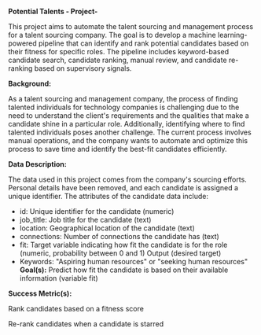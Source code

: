 **Potential Talents - Project-**

This project aims to automate the talent sourcing and management process for a talent sourcing company. The goal is to develop a machine learning-powered pipeline that can identify and rank potential candidates based on their fitness for specific roles. The pipeline includes keyword-based candidate search, candidate ranking, manual review, and candidate re-ranking based on supervisory signals.

**Background:**

As a talent sourcing and management company, the process of finding talented individuals for technology companies is challenging due to the need to understand the client's requirements and the qualities that make a candidate shine in a particular role. Additionally, identifying where to find talented individuals poses another challenge. The current process involves manual operations, and the company wants to automate and optimize this process to save time and identify the best-fit candidates efficiently.

**Data Description:**

The data used in this project comes from the company's sourcing efforts. Personal details have been removed, and each candidate is assigned a unique identifier. The attributes of the candidate data include:

* id: Unique identifier for the candidate (numeric)
* job_title: Job title for the candidate (text)
* location: Geographical location of the candidate (text)
* connections: Number of connections the candidate has (text)
* fit: Target variable indicating how fit the candidate is for the role (numeric, probability between 0 and 1)
Output (desired target)
* Keywords: "Aspiring human resources" or "seeking human resources"
**Goal(s):**
Predict how fit the candidate is based on their available information (variable fit)

**Success Metric(s):**

Rank candidates based on a fitness score

Re-rank candidates when a candidate is starred
